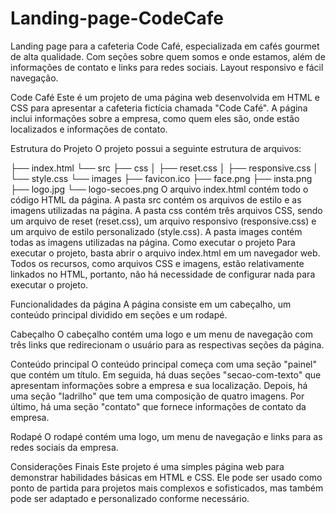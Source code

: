 # Landing-page-CodeCafe
Landing page para a cafeteria Code Café, especializada em cafés gourmet de alta qualidade. Com seções sobre quem somos e onde estamos, além de informações de contato e links para redes sociais. Layout responsivo e fácil navegação.

Code Café
Este é um projeto de uma página web desenvolvida em HTML e CSS para apresentar a cafeteria fictícia chamada "Code Café". A página inclui informações sobre a empresa, como quem eles são, onde estão localizados e informações de contato.

Estrutura do Projeto
O projeto possui a seguinte estrutura de arquivos:

├── index.html
└── src
    ├── css
    │   ├── reset.css
    │   ├── responsive.css
    │   └── style.css
    └── images
        ├── favicon.ico
        ├── face.png
        ├── insta.png
        ├── logo.jpg
        └── logo-secoes.png
O arquivo 
index.html
 contém todo o código HTML da página.
A pasta 
src
 contém os arquivos de estilo e as imagens utilizadas na página.
A pasta 
css
 contém três arquivos CSS, sendo um arquivo de reset (reset.css), um arquivo responsivo (responsive.css) e um arquivo de estilo personalizado (style.css).
A pasta 
images
 contém todas as imagens utilizadas na página.
Como executar o projeto
Para executar o projeto, basta abrir o arquivo 
index.html
 em um navegador web. Todos os recursos, como arquivos CSS e imagens, estão relativamente linkados no HTML, portanto, não há necessidade de configurar nada para executar o projeto.

Funcionalidades da página
A página consiste em um cabeçalho, um conteúdo principal dividido em seções e um rodapé.

Cabeçalho
O cabeçalho contém uma logo e um menu de navegação com três links que redirecionam o usuário para as respectivas seções da página.

Conteúdo principal
O conteúdo principal começa com uma seção "painel" que contém um título. Em seguida, há duas seções "secao-com-texto" que apresentam informações sobre a empresa e sua localização. Depois, há uma seção "ladrilho" que tem uma composição de quatro imagens. Por último, há uma seção "contato" que fornece informações de contato da empresa.

Rodapé
O rodapé contém uma logo, um menu de navegação e links para as redes sociais da empresa.

Considerações Finais
Este projeto é uma simples página web para demonstrar habilidades básicas em HTML e CSS. Ele pode ser usado como ponto de partida para projetos mais complexos e sofisticados, mas também pode ser adaptado e personalizado conforme necessário.

